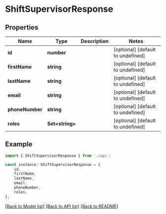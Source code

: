 # ShiftSupervisorResponse


## Properties

Name | Type | Description | Notes
------------ | ------------- | ------------- | -------------
**id** | **number** |  | [optional] [default to undefined]
**firstName** | **string** |  | [optional] [default to undefined]
**lastName** | **string** |  | [optional] [default to undefined]
**email** | **string** |  | [optional] [default to undefined]
**phoneNumber** | **string** |  | [optional] [default to undefined]
**roles** | **Set&lt;string&gt;** |  | [optional] [default to undefined]

## Example

```typescript
import { ShiftSupervisorResponse } from './api';

const instance: ShiftSupervisorResponse = {
    id,
    firstName,
    lastName,
    email,
    phoneNumber,
    roles,
};
```

[[Back to Model list]](../README.md#documentation-for-models) [[Back to API list]](../README.md#documentation-for-api-endpoints) [[Back to README]](../README.md)
